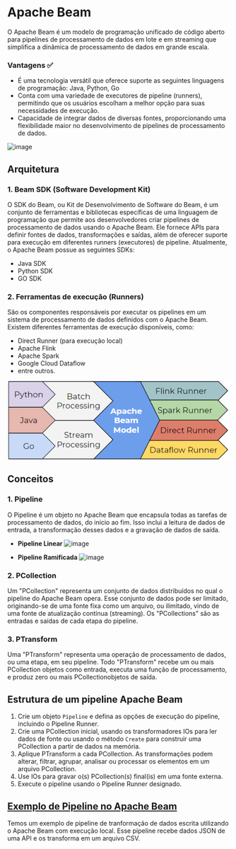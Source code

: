 # Apache Beam
O Apache Beam é um modelo de programação unificado de código aberto para pipelines de processamento de dados em lote e em streaming que simplifica a dinâmica de processamento de dados em grande escala.

### Vantagens ✅

- É uma tecnologia versátil que oferece suporte as seguintes linguagens de programação: Java, Python, Go
- Conta com uma variedade de executores de pipeline (runners), permitindo que os usuários escolham a melhor opção para suas necessidades de execução.
- Capacidade de integrar dados de diversas fontes, proporcionando uma flexibilidade maior no desenvolvimento de pipelines de processamento de dados.

<img width="600" alt="image" src="https://github.com/AnaJuliaMM/pipeline_apache_beam/blob/feature/creating_wiki/wiki/media/apache/beam_img2.png">


## Arquitetura

### 1. Beam SDK (Software Development Kit)
O SDK do Beam, ou Kit de Desenvolvimento de Software do Beam, é um conjunto de ferramentas e bibliotecas específicas de uma linguagem de programação que permite aos desenvolvedores criar pipelines de processamento de dados usando o Apache Beam. Ele fornece APIs para definir fontes de dados, transformações e saídas, além de oferecer suporte para execução em diferentes runners (executores) de pipeline.
Atualmente, o Apache Beam possue as seguintes SDKs:
- Java SDK
- Python SDK
- GO SDK

### 2. Ferramentas de execução (Runners)
São os componentes responsáveis por executar os pipelines em um sistema de processamento de dados definidos com o Apache Beam. Existem diferentes ferramentas de execução disponíveis, como:
- Direct Runner (para execução local)
- Apache Flink
- Apache Spark
- Google Cloud Dataflow
- entre outros.


![diagrama](./media/apache/beam_img.png)

## Conceitos

### 1. Pipeline

O Pipeline é um objeto no Apache Beam que encapsula todas as tarefas de processamento de dados, do início ao fim. Isso inclui a leitura de dados de entrada, a transformação desses dados e a gravação de dados de saída.

- **Pipeline Linear**
![image](https://github.com/AnaJuliaMM/pipeline_apache_beam/assets/123522605/d3bad427-6f4e-4f04-99c9-0ea44485a11c)

- **Pipeline Ramificada**
  ![image](https://github.com/AnaJuliaMM/pipeline_apache_beam/assets/123522605/65bdfb8f-3e45-4c57-aaaa-9644b528b7cd)

### 2. PCollection

Um "PCollection" representa um conjunto de dados distribuídos no qual o pipeline do Apache Beam opera. Esse conjunto de dados pode ser limitado, originando-se de uma fonte fixa como um arquivo, ou ilimitado, vindo de uma fonte de atualização contínua (streaming). Os "PCollections" são as entradas e saídas de cada etapa do pipeline.

### 3. PTransform

Uma "PTransform" representa uma operação de processamento de dados, ou uma etapa, em seu pipeline. Todo "PTransform" recebe um ou mais PCollection objetos como entrada, executa uma função de processamento, e produz zero ou mais PCollectionobjetos de saída.

## Estrutura de um pipeline Apache Beam
1. Crie um objeto `Pipeline`  e defina as opções de execução do pipeline, incluindo o Pipeline Runner.
2. Crie uma PCollection inicial, usando os transformadores IOs para ler dados de fonte ou usando o método `Create` para construir uma PCollection  a partir de dados na memória.
3. Aplique PTransform a cada PCollection. As transformações podem alterar, filtrar, agrupar, analisar ou processar os elementos em um arquivo PCollection. 
4. Use IOs para gravar o(s) PCollection(s) final(is) em uma fonte externa.
5. Execute o pipeline usando o Pipeline Runner designado.


## [Exemplo de Pipeline no Apache Beam](./execucao.md)
Temos um exemplo de pipeline de tranformação de dados escrita utilizando o Apache Beam com execução local. Esse pipeline recebe dados JSON de uma API  e os transforma em um arquivo CSV.
